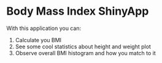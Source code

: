 Body Mass Index ShinyApp
========================

With this application you can:
  1) Calculate you BMI
  2) See some cool statistics about height and weight plot
  3) Observe overall BMI histogram and how you match to it
